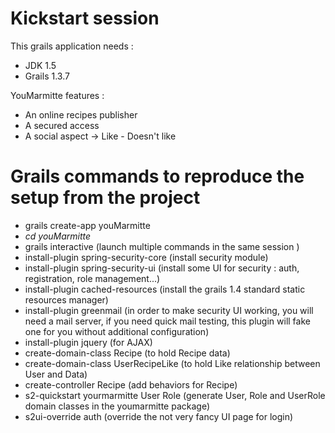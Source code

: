 # Kickstart session

This grails application needs :
* JDK 1.5
* Grails 1.3.7

YouMarmitte features :
* An online recipes publisher
* A secured access
* A social aspect -> Like - Doesn't like

# Grails commands to reproduce the setup from the project

* grails create-app youMarmitte
* _cd youMarmitte_
* grails interactive (launch multiple commands in the same session )
* install-plugin spring-security-core (install security module)
* install-plugin spring-security-ui (install some UI for security : auth, registration, role management...)
* install-plugin cached-resources (install the grails 1.4 standard static resources manager)
* install-plugin greenmail (in order to make security UI working, you will need a mail server, if you need quick mail testing, this plugin will fake one for you without additional configuration)
* install-plugin jquery (for AJAX)
* create-domain-class Recipe (to hold Recipe data)
* create-domain-class UserRecipeLike (to hold Like relationship between User and Data)
* create-controller Recipe (add behaviors for Recipe)
* s2-quickstart yourmarmitte User Role (generate User, Role and UserRole domain classes in the youmarmitte package)
* s2ui-override auth (override the not very fancy UI page for login)
